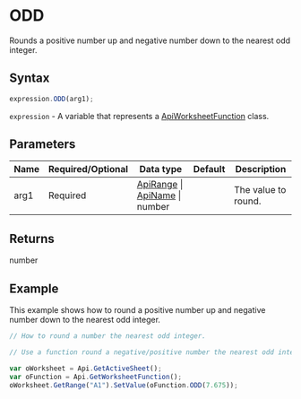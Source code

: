 # ODD

Rounds a positive number up and negative number down to the nearest odd integer.

## Syntax

```javascript
expression.ODD(arg1);
```

`expression` - A variable that represents a [ApiWorksheetFunction](../ApiWorksheetFunction.md) class.

## Parameters

| **Name** | **Required/Optional** | **Data type** | **Default** | **Description** |
| ------------- | ------------- | ------------- | ------------- | ------------- |
| arg1 | Required | [ApiRange](../../ApiRange/ApiRange.md) \| [ApiName](../../ApiName/ApiName.md) \| number |  | The value to round. |

## Returns

number

## Example

This example shows how to round a positive number up and negative number down to the nearest odd integer.

```javascript editor-xlsx
// How to round a number the nearest odd integer.

// Use a function round a negative/positive number the nearest odd integer.

var oWorksheet = Api.GetActiveSheet();
var oFunction = Api.GetWorksheetFunction();
oWorksheet.GetRange("A1").SetValue(oFunction.ODD(7.675));
```
